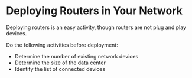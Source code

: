 # Deploying Routers in Your Network

Deploying routers is an easy activity, though routers are not plug and play devices. 

Do the following activities before deployment:
- Determine the number of existing network devices
- Determine the size of the data center
- Identify the list of connected devices

